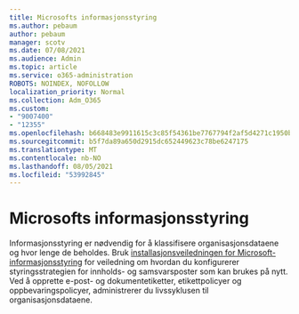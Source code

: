 ```yaml
---
title: Microsofts informasjonsstyring
ms.author: pebaum
author: pebaum
manager: scotv
ms.date: 07/08/2021
ms.audience: Admin
ms.topic: article
ms.service: o365-administration
ROBOTS: NOINDEX, NOFOLLOW
localization_priority: Normal
ms.collection: Adm_O365
ms.custom:
- "9007400"
- "12355"
ms.openlocfilehash: b668483e9911615c3c85f54361be7767794f2af5d4271c1950b01b401a2e2ef2
ms.sourcegitcommit: b5f7da89a650d2915dc652449623c78be6247175
ms.translationtype: MT
ms.contentlocale: nb-NO
ms.lasthandoff: 08/05/2021
ms.locfileid: "53992845"
---
```

# <a name="microsoft-information-governance"></a>Microsofts informasjonsstyring

Informasjonsstyring er nødvendig for å klassifisere organisasjonsdataene og hvor lenge de beholdes. Bruk [installasjonsveiledningen for Microsoft-informasjonsstyring](https://admin.microsoft.com/AdminPortal/Home#/modernonboarding/migsetupguide) for veiledning om hvordan du konfigurerer styringsstrategien for innholds- og samsvarsposter som kan brukes på nytt. Ved å opprette e-post- og dokumentetiketter, etikettpolicyer og oppbevaringspolicyer, administrerer du livssyklusen til organisasjonsdataene.

